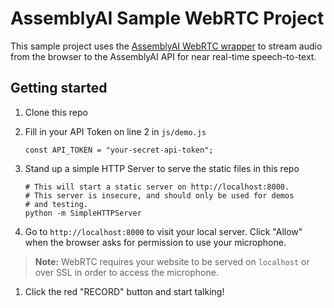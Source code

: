 # AssemblyAI Sample WebRTC Project

This sample project uses the [AssemblyAI WebRTC wrapper](https://github.com/AssemblyAI/assemblyai-webrtc-wrapper) to stream audio from the browser to the AssemblyAI API for near real-time speech-to-text.

## Getting started

1. Clone this repo
1. Fill in your API Token on line 2 in `js/demo.js`

    ```
    const API_TOKEN = "your-secret-api-token";
    ```

1. Stand up a simple HTTP Server to serve the static files in this repo

    ```
    # This will start a static server on http://localhost:8000.
    # This server is insecure, and should only be used for demos
    # and testing.
    python -m SimpleHTTPServer
    ```

1. Go to `http://localhost:8000` to visit your local server. Click "Allow" when the browser asks for permission to use your microphone.

> **Note:** WebRTC requires your website to be served on `localhost` or over SSL in order to access the microphone.

1. Click the red "RECORD" button and start talking!

